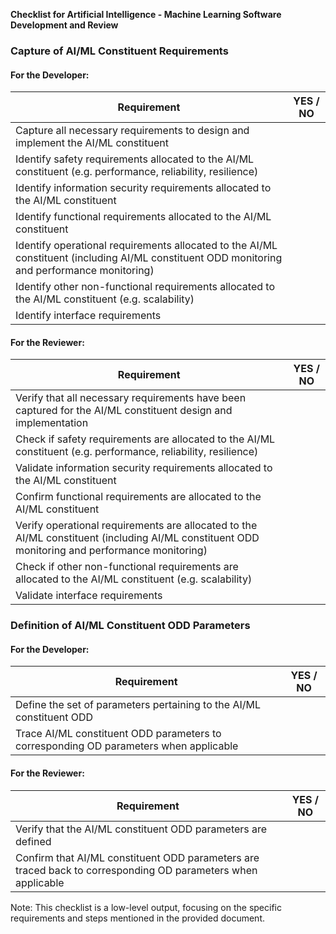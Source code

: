 **Checklist for Artificial Intelligence - Machine Learning Software Development and Review**

### Capture of AI/ML Constituent Requirements

#### For the Developer:

| Requirement | YES / NO |
| --- | --- |
| Capture all necessary requirements to design and implement the AI/ML constituent | |
| Identify safety requirements allocated to the AI/ML constituent (e.g. performance, reliability, resilience) | |
| Identify information security requirements allocated to the AI/ML constituent | |
| Identify functional requirements allocated to the AI/ML constituent | |
| Identify operational requirements allocated to the AI/ML constituent (including AI/ML constituent ODD monitoring and performance monitoring) | |
| Identify other non-functional requirements allocated to the AI/ML constituent (e.g. scalability) | |
| Identify interface requirements | |

#### For the Reviewer:

| Requirement | YES / NO |
| --- | --- |
| Verify that all necessary requirements have been captured for the AI/ML constituent design and implementation | |
| Check if safety requirements are allocated to the AI/ML constituent (e.g. performance, reliability, resilience) | |
| Validate information security requirements allocated to the AI/ML constituent | |
| Confirm functional requirements are allocated to the AI/ML constituent | |
| Verify operational requirements are allocated to the AI/ML constituent (including AI/ML constituent ODD monitoring and performance monitoring) | |
| Check if other non-functional requirements are allocated to the AI/ML constituent (e.g. scalability) | |
| Validate interface requirements | |

### Definition of AI/ML Constituent ODD Parameters

#### For the Developer:

| Requirement | YES / NO |
| --- | --- |
| Define the set of parameters pertaining to the AI/ML constituent ODD | |
| Trace AI/ML constituent ODD parameters to corresponding OD parameters when applicable | |

#### For the Reviewer:

| Requirement | YES / NO |
| --- | --- |
| Verify that the AI/ML constituent ODD parameters are defined | |
| Confirm that AI/ML constituent ODD parameters are traced back to corresponding OD parameters when applicable | |

Note: This checklist is a low-level output, focusing on the specific requirements and steps mentioned in the provided document.
